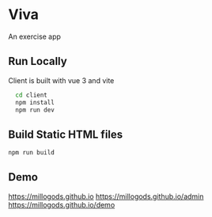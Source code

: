 # Viva
An exercise app


## Run Locally

Client is built with vue 3 and vite

```bash
  cd client
  npm install
  npm run dev
```

## Build Static HTML files

```bash
npm run build
```
## Demo


https://millogods.github.io
https://millogods.github.io/admin
https://millogods.github.io/demo